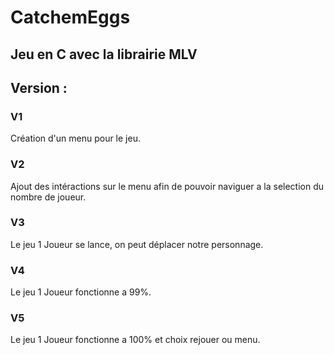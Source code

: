 # CatchemEggs
## Jeu en C avec la librairie MLV

## Version :

### V1
Création d'un menu pour le jeu.

### V2
Ajout des intéractions sur le menu afin de pouvoir naviguer a la selection du nombre de joueur.

### V3
Le jeu 1 Joueur se lance, on peut déplacer notre personnage.

### V4
Le jeu 1 Joueur fonctionne a 99%.

### V5
Le jeu 1 Joueur fonctionne a 100% et choix rejouer ou menu.
